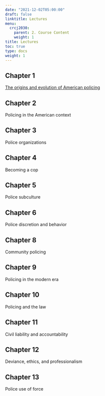 ```yaml
---
date: "2021-12-02T05:00:00"
draft: false
linktitle: Lectures
menu:
  crcj2030:
    parent: 2. Course Content
    weight: 1
title: Lectures
toc: true
type: docs
weight: 1
---
```


## Chapter 1

[The origins and evolution of American policing](https://jnix.netlify.app/slides/crcj2030_ch1/)

## Chapter 2

Policing in the American context

## Chapter 3

Police organizations

## Chapter 4

Becoming a cop

## Chapter 5

Police subculture

## Chapter 6

Police discretion and behavior

## Chapter 8

Community policing

## Chapter 9

Policing in the modern era

## Chapter 10

Policing and the law

## Chapter 11

Civil liability and accountability

## Chapter 12

Deviance, ethics, and professionalism

## Chapter 13

Police use of force